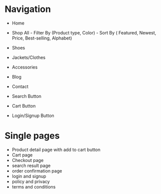 # Navigation
 
- Home
- Shop All - Filter By (Product type, Color) - Sort By ( Featured, Newest,
  Price, Best-selling, Alphabet)
- Shoes
- Jackets/Clothes
- Accessories
- Blog 
- Contact 

- Search Button
- Cart Button
- Login/Signup Button

# Single pages

- Product detail page with add to cart button
- Cart page
- Checkout page
- search result page
- order confirmation page
- login and signup
- policy and privacy
- terms and conditions
   

